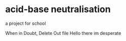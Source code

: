 # acid-base neutralisation
a project for school

When in Doubt, Delete Out file
Hello there im desperate
